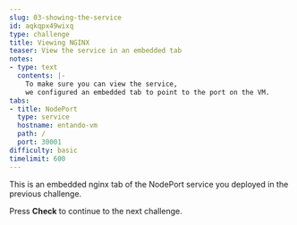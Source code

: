 ```yaml
---
slug: 03-showing-the-service
id: aqkqpx49wixq
type: challenge
title: Viewing NGINX
teaser: View the service in an embedded tab
notes:
- type: text
  contents: |-
    To make sure you can view the service,
    we configured an embedded tab to point to the port on the VM.
tabs:
- title: NodePort
  type: service
  hostname: entando-vm
  path: /
  port: 30001
difficulty: basic
timelimit: 600
---
```

This is an embedded nginx tab of the NodePort service you deployed in the previous challenge.

Press **Check** to continue to the next challenge.